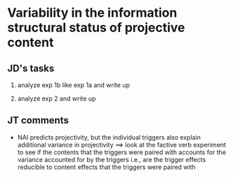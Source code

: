 # Variability in the information structural status of projective content

## JD's tasks

1. analyze exp 1b like exp 1a and write up

2. analyze exp 2 and write up

## JT comments
- NAI predicts projectivity, but the individual triggers also explain additional variance in projectivity 
	==> look at the factive verb experiment to see if the contents that the triggers were paired with accounts for the variance accounted for by the triggers
	i.e., are the trigger effects reducible to content effects that the triggers were paired with
